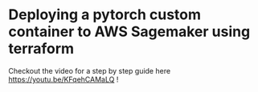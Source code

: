 # Deploying a pytorch custom container to AWS Sagemaker using terraform

Checkout the video for a step by step guide here https://youtu.be/KFqehCAMaLQ ! 